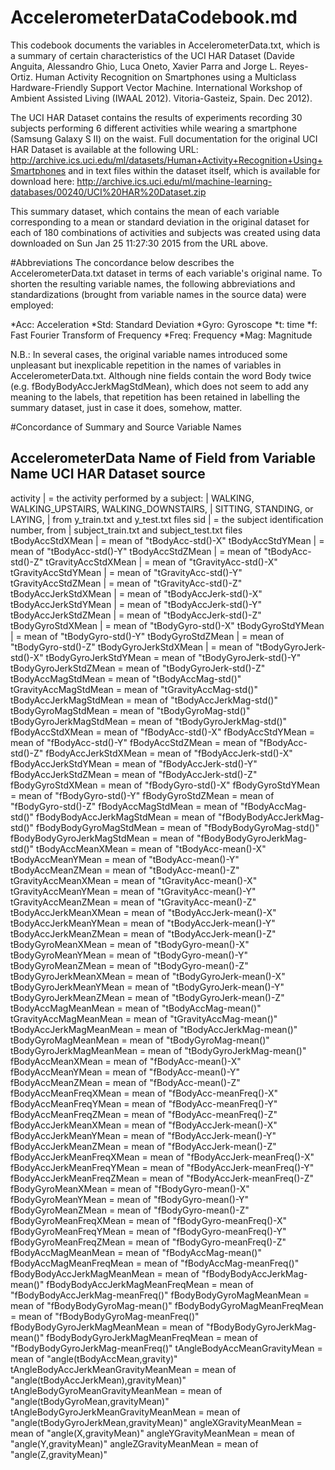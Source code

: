 # AccelerometerDataCodebook.md

This codebook documents the variables in AccelerometerData.txt, which is a summary of
certain characteristics of the UCI HAR Dataset (Davide Anguita, Alessandro Ghio, 
Luca Oneto, Xavier Parra and Jorge L. Reyes-Ortiz. Human Activity Recognition on 
Smartphones using a Multiclass Hardware-Friendly Support Vector Machine. International 
Workshop of Ambient Assisted Living (IWAAL 2012). Vitoria-Gasteiz, Spain. Dec 2012).

The UCI HAR Dataset contains the results of experiments recording 30 subjects performing 
6 different activities while wearing a smartphone (Samsung Galaxy S II) on the waist.
Full documentation for the original UCI HAR Dataset is available at the following URL:
http://archive.ics.uci.edu/ml/datasets/Human+Activity+Recognition+Using+Smartphones
and in text files within the dataset itself, which is available for download here:
http://archive.ics.uci.edu/ml/machine-learning-databases/00240/UCI%20HAR%20Dataset.zip

This summary dataset, which contains the mean of each variable corresponding to a mean
or standard deviation in the original dataset for each of 180 combinations of 
activities and subjects was created using data downloaded on Sun Jan 25 11:27:30 2015 
from the URL above.  

#Abbreviations
The concordance below describes the AccelerometerData.txt dataset in terms of each 
variable's original name.  To shorten the resulting variable names, the following 
abbreviations and standardizations (brought from variable names in the source data)
were employed:

*Acc: Acceleration
*Std: Standard Deviation
*Gyro: Gyroscope
*t: time
*f: Fast Fourier Transform of Frequency
*Freq: Frequency
*Mag: Magnitude

N.B.: In several cases, the original variable names introduced some unpleasant but inexplicable
repetition in the names of variables in AccelerometerData.txt.  Although nine 
fields contain the word Body twice (e.g. fBodyBodyAccJerkMagStdMean), which does not seem 
to add any meaning to the labels, that repetition has been retained in labelling
the summary dataset, just in case it does, somehow, matter.

#Concordance of Summary and Source Variable Names

AccelerometerData                               Name of Field from
Variable Name                                   UCI HAR Dataset source
----------------------------------------------------------------------------------------
activity                             | = the activity performed by a subject:
                                     |   WALKING, WALKING_UPSTAIRS, WALKING_DOWNSTAIRS,
                                     |   SITTING, STANDING, or LAYING, 
                                     |   from y_train.txt and y_test.txt files
sid                                  | = the subject identification number, from
                                     |   subject_train.txt and subject_test.txt files
tBodyAccStdXMean                     | = mean of "tBodyAcc-std()-X"
tBodyAccStdYMean                     | = mean of "tBodyAcc-std()-Y"
tBodyAccStdZMean                     | = mean of "tBodyAcc-std()-Z"
tGravityAccStdXMean                  | = mean of "tGravityAcc-std()-X"
tGravityAccStdYMean                  | = mean of "tGravityAcc-std()-Y"
tGravityAccStdZMean                  | = mean of "tGravityAcc-std()-Z"
tBodyAccJerkStdXMean                 | = mean of "tBodyAccJerk-std()-X"
tBodyAccJerkStdYMean                 | = mean of "tBodyAccJerk-std()-Y"
tBodyAccJerkStdZMean                 | = mean of "tBodyAccJerk-std()-Z"
tBodyGyroStdXMean                    | = mean of "tBodyGyro-std()-X"
tBodyGyroStdYMean                    | = mean of "tBodyGyro-std()-Y"
tBodyGyroStdZMean                    | = mean of "tBodyGyro-std()-Z"
tBodyGyroJerkStdXMean                | = mean of "tBodyGyroJerk-std()-X"
tBodyGyroJerkStdYMean                 = mean of "tBodyGyroJerk-std()-Y"
tBodyGyroJerkStdZMean                 = mean of "tBodyGyroJerk-std()-Z"
tBodyAccMagStdMean                    = mean of "tBodyAccMag-std()"
tGravityAccMagStdMean                 = mean of "tGravityAccMag-std()"
tBodyAccJerkMagStdMean                = mean of "tBodyAccJerkMag-std()"
tBodyGyroMagStdMean                   = mean of "tBodyGyroMag-std()"
tBodyGyroJerkMagStdMean               = mean of "tBodyGyroJerkMag-std()"
fBodyAccStdXMean                      = mean of "fBodyAcc-std()-X"
fBodyAccStdYMean                      = mean of "fBodyAcc-std()-Y"
fBodyAccStdZMean                      = mean of "fBodyAcc-std()-Z"
fBodyAccJerkStdXMean                  = mean of "fBodyAccJerk-std()-X"
fBodyAccJerkStdYMean                  = mean of "fBodyAccJerk-std()-Y"
fBodyAccJerkStdZMean                  = mean of "fBodyAccJerk-std()-Z"
fBodyGyroStdXMean                     = mean of "fBodyGyro-std()-X"
fBodyGyroStdYMean                     = mean of "fBodyGyro-std()-Y"
fBodyGyroStdZMean                     = mean of "fBodyGyro-std()-Z"
fBodyAccMagStdMean                    = mean of "fBodyAccMag-std()"
fBodyBodyAccJerkMagStdMean            = mean of "fBodyBodyAccJerkMag-std()"
fBodyBodyGyroMagStdMean               = mean of "fBodyBodyGyroMag-std()"
fBodyBodyGyroJerkMagStdMean           = mean of "fBodyBodyGyroJerkMag-std()"
tBodyAccMeanXMean                     = mean of "tBodyAcc-mean()-X"
tBodyAccMeanYMean                     = mean of "tBodyAcc-mean()-Y"
tBodyAccMeanZMean                     = mean of "tBodyAcc-mean()-Z"
tGravityAccMeanXMean                  = mean of "tGravityAcc-mean()-X"
tGravityAccMeanYMean                  = mean of "tGravityAcc-mean()-Y"
tGravityAccMeanZMean                  = mean of "tGravityAcc-mean()-Z"
tBodyAccJerkMeanXMean                 = mean of "tBodyAccJerk-mean()-X"
tBodyAccJerkMeanYMean                 = mean of "tBodyAccJerk-mean()-Y"
tBodyAccJerkMeanZMean                 = mean of "tBodyAccJerk-mean()-Z"
tBodyGyroMeanXMean                    = mean of "tBodyGyro-mean()-X"
tBodyGyroMeanYMean                    = mean of "tBodyGyro-mean()-Y"
tBodyGyroMeanZMean                    = mean of "tBodyGyro-mean()-Z"
tBodyGyroJerkMeanXMean                = mean of "tBodyGyroJerk-mean()-X"
tBodyGyroJerkMeanYMean                = mean of "tBodyGyroJerk-mean()-Y"
tBodyGyroJerkMeanZMean                = mean of "tBodyGyroJerk-mean()-Z"
tBodyAccMagMeanMean                   = mean of "tBodyAccMag-mean()"
tGravityAccMagMeanMean                = mean of "tGravityAccMag-mean()"
tBodyAccJerkMagMeanMean               = mean of "tBodyAccJerkMag-mean()"
tBodyGyroMagMeanMean                  = mean of "tBodyGyroMag-mean()"
tBodyGyroJerkMagMeanMean              = mean of "tBodyGyroJerkMag-mean()"
fBodyAccMeanXMean                     = mean of "fBodyAcc-mean()-X"
fBodyAccMeanYMean                     = mean of "fBodyAcc-mean()-Y"
fBodyAccMeanZMean                     = mean of "fBodyAcc-mean()-Z"
fBodyAccMeanFreqXMean                 = mean of "fBodyAcc-meanFreq()-X"
fBodyAccMeanFreqYMean                 = mean of "fBodyAcc-meanFreq()-Y"
fBodyAccMeanFreqZMean                 = mean of "fBodyAcc-meanFreq()-Z"
fBodyAccJerkMeanXMean                 = mean of "fBodyAccJerk-mean()-X"
fBodyAccJerkMeanYMean                 = mean of "fBodyAccJerk-mean()-Y"
fBodyAccJerkMeanZMean                 = mean of "fBodyAccJerk-mean()-Z"
fBodyAccJerkMeanFreqXMean             = mean of "fBodyAccJerk-meanFreq()-X"
fBodyAccJerkMeanFreqYMean             = mean of "fBodyAccJerk-meanFreq()-Y"
fBodyAccJerkMeanFreqZMean             = mean of "fBodyAccJerk-meanFreq()-Z"
fBodyGyroMeanXMean                    = mean of "fBodyGyro-mean()-X"
fBodyGyroMeanYMean                    = mean of "fBodyGyro-mean()-Y"
fBodyGyroMeanZMean                    = mean of "fBodyGyro-mean()-Z"
fBodyGyroMeanFreqXMean                = mean of "fBodyGyro-meanFreq()-X"
fBodyGyroMeanFreqYMean                = mean of "fBodyGyro-meanFreq()-Y"
fBodyGyroMeanFreqZMean                = mean of "fBodyGyro-meanFreq()-Z"
fBodyAccMagMeanMean                   = mean of "fBodyAccMag-mean()"
fBodyAccMagMeanFreqMean               = mean of "fBodyAccMag-meanFreq()"
fBodyBodyAccJerkMagMeanMean           = mean of "fBodyBodyAccJerkMag-mean()"
fBodyBodyAccJerkMagMeanFreqMean       = mean of "fBodyBodyAccJerkMag-meanFreq()"
fBodyBodyGyroMagMeanMean              = mean of "fBodyBodyGyroMag-mean()"
fBodyBodyGyroMagMeanFreqMean          = mean of "fBodyBodyGyroMag-meanFreq()"
fBodyBodyGyroJerkMagMeanMean          = mean of "fBodyBodyGyroJerkMag-mean()"
fBodyBodyGyroJerkMagMeanFreqMean      = mean of "fBodyBodyGyroJerkMag-meanFreq()"
tAngleBodyAccMeanGravityMean          = mean of "angle(tBodyAccMean,gravity)"
tAngleBodyAccJerkMeanGravityMeanMean  = mean of "angle(tBodyAccJerkMean),gravityMean)"
tAngleBodyGyroMeanGravityMeanMean     = mean of "angle(tBodyGyroMean,gravityMean)"
tAngleBodyGyroJerkMeanGravityMeanMean = mean of "angle(tBodyGyroJerkMean,gravityMean)"
angleXGravityMeanMean                 = mean of "angle(X,gravityMean)"
angleYGravityMeanMean                 = mean of "angle(Y,gravityMean)"
angleZGravityMeanMean                 = mean of "angle(Z,gravityMean)"
